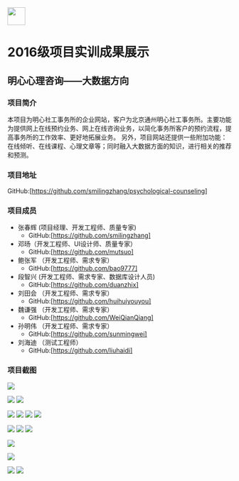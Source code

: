 ﻿<img src="./images/logo.jpg" width="40px" height="40px"/>

# 2016级项目实训成果展示

## 明心心理咨询——大数据方向

### 项目简介

本项目为明心社工事务所的企业网站，客户为北京通州明心社工事务所。主要功能为提供网上在线预约业务、网上在线咨询业务，以简化事务所客户的预约流程，提高事务所的工作效率、更好地拓展业务。
另外，项目网站还提供一些附加功能：在线倾听、在线课程、心理文章等；同时融入大数据方面的知识，进行相关的推荐和预测。

### 项目地址
GitHub:[https://github.com/smilingzhang/psychological-counseling]

### 项目成员
- 张春辉 (项目经理、开发工程师、质量专家)
  - GitHub:[https://github.com/smilingzhang]
- 邓旸（开发工程师、UI设计师、质量专家）
  - GitHub:[https://github.com/mutsuo]
- 鲍张军 （开发工程师、需求专家）
  - GitHub:[https://github.com/bao9777]
- 段智兴 (开发工程师、需求专家、数据库设计人员)
  - GitHub:[https://github.com/duanzhix]
- 刘田会 （开发工程师、需求专家）
  - GitHub:[https://github.com/huihuiyouyou]
- 魏谦强 （开发工程师、需求专家）
  - GitHub:[https://github.com/WeiQianQiang]
- 孙明伟 （开发工程师、需求专家）
  - GitHub:[https://github.com/sunmingwei]
- 刘海迪 （测试工程师）
  - GitHub:[https://github.com/liuhaidi]

### 项目截图
<p>
<img src="./images/登录.jpg"/>
</p>
<p>
<img src="./images/首页_1.jpg"/>
<img src="./images/首页_2.jpg"/>
</p>
<p>
<img src="./images/咨询_1.jpg"/>
<img src="./images/咨询_2.jpg"/>
<img src="./images/咨询_3.jpg"/>
<img src="./images/咨询_4.jpg"/>
</p>
<p>
<img src="./images/课程_1.jpg"/>
<img src="./images/课程_2.jpg"/>
<img src="./images/课程_3.jpg"/>
</p>
<p>
<img src="./images/阅读_1.jpg"/>
</p>
<p>
<img src="./images/个人中心.jpg"/>
</p>
<p>
<img src="./images/后台管理_1.jpg"/>
<img src="./images/后台管理_2.jpg"/>
</p>
